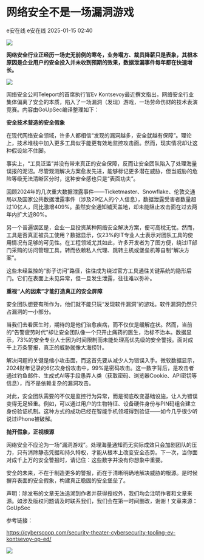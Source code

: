 #  网络安全不是一场漏洞游戏   
e安在线  e安在线   2025-01-15 02:40  
  
![](https://mmbiz.qpic.cn/sz_mmbiz_png/1Y08O57sHWiahTldalExhOyzXNMO6kcO7ULmiclhSZfg8zVMLHEMUGBu3lBjFbjib8vsYDZzplofMSC7epkHHWpibw/640?wx_fmt=png&from=appmsg "")  
  
**网络安全行业正经历一场史无前例的寒冬，业务塌方、裁员降薪只是表象，其根本原因是企业用户的安全投入并未收到预期的效果，数据泄漏事件每年都在快速增长。**  
  
![](https://mmbiz.qpic.cn/sz_mmbiz_gif/INYsicz2qhvaY2fHKFEbrpmf5ibiceIZZUZIUHZqdZeeNoXPibltDNoxwjvTbrPzRNqEBQiakTwqaLk5RjSXUzvz7OA/640?wx_fmt=gif&from=appmsg&wxfrom=13 "")  
  
  
  
网络安全公司Teleport的首席执行官Ev Kontsevoy最近撰文指出，网络安全行业集体偏离了安全的本质，陷入了一场漏洞（发现）游戏，一场劳命伤财的技术表演竞赛。内容由GoUpSec编译整理如下：  
  
**安全技术营造的安全假象**  
  
在现代网络安全领域，许多人都相信“发现的漏洞越多，安全就越有保障”。理论上，技术堆栈中加入更多工具似乎能更有效地监控攻击面。然而，现实情况却让这种假设站不住脚。  
  
  
事实上，“工具泛滥”并没有带来真正的安全保障，反而让安全团队陷入了处理海量误报的泥沼。尽管观测解决方案愈发先进，能够标记更多潜在威胁，但当威胁的危险等级无法清晰区分时，这种安全感也只是“表面功夫”。  
  
  
回顾2024年的几次重大数据泄露事件——Ticketmaster、Snowflake、伦敦交通局以及国家公共数据泄露事件（涉及29亿人的个人信息），数据泄露受害者数量超过10亿人，同比激增409%。虽然安全通知铺天盖地，却未能阻止攻击面在过去两年内扩大近80%。  
  
  
另一个普遍误区是，企业一旦投资某种网络安全解决方案，便可高枕无忧。然而，工具是否真正被员工使用？数据显示，仅23%的IT专业人士表示对团队工具的使用情况有足够的可见性。在工程领域尤其如此，许多开发者为了图方便，绕过IT部门采购的访问管理工具，转而依赖私人代理、跳转主机或堡垒机等自制“解决方案”。  
  
  
这些未经监控的“影子访问”路径，往往成为绕过官方工具通往关键系统的隐形后门。它们在表面上未见异常，但一旦发生泄露，往往难以弥补。  
  
  
**重视“人的因素”才能打造真正的安全屏障**  
  
安全团队想要有所作为，他们就不能只玩“发现软件漏洞”的游戏。软件漏洞仍然只占漏洞的一小部分。  
  
  
当我们去看医生时，期待的是他们治愈疾病，而不仅仅是缓解症状。然而，当前的“告警疲劳时代”却让安全团队像一个只开止痛药的医生，治标不治本。数据显示，73%的安全专业人士因为时间限制而未能处理高优先级的安全警报。面对成千上万条警报，真正的威胁就像大海捞针。  
  
  
解决问题的关键是缩小攻击面，而这首先要从减少人为错误入手。微软数据显示，2024财年记录的6亿次身份攻击中，99%是密码攻击。这一数字背后，是攻击者通过钓鱼邮件、生成式AI等手段愚弄人类（获取密码、浏览器Cookie、API密钥等信息），而不是依赖复杂的漏洞攻击。  
  
  
对此，安全团队需要的不仅是监控行为异常，而是彻底改变基础设施，让人为错误变得无足轻重。例如，可以通过用户的生物特征、设备硬件身份与PIN码组合建立身份验证机制。这种方式的成功已经在智能手机领域得到验证——如今几乎很少听说过iPhone被破解。  
  
  
**抛开假象，正视根源**  
  
  
网络安全不应沦为一场“漏洞游戏”。处理海量通知而无实际成效只会加剧团队的压力，只有消除静态凭据和持久特权，才能从根本上改变安全态势。下一次，当你面对成千上万的安全警报时，请记住：这些数字并没有你想象中重要。  
  
安全的未来，不在于制造更多的警报，而在于清晰明确地解决威胁的根源。是时候摒弃表面的安全假象，构建真正稳固的安全堡垒了。  
  
  
  
  
声明：除发布的文章无法追溯到作者并获得授权外，我们均会注明作者和文章来源。如涉及版权问题请及时联系我们，我们会在第一时间删改，谢谢！文章来源：  
GoUpSec  
  
参考链接：  
  
https://cyberscoop.com/security-theater-cybersecurity-tooling-ev-kontsevoy-op-ed/  
  
  
  
  
  
![](https://mmbiz.qpic.cn/sz_mmbiz_jpg/1Y08O57sHWiaM9uv5Q89hYMT8zuKQtQYuvSPy0HyyLwRShZOMcoGgoBy6qiatgDhW3UhCXGVXiaEbS8ANmZwViaMAw/640?wx_fmt=other&from=appmsg&wxfrom=5&wx_lazy=1&wx_co=1&tp=webp "")  
  
  
